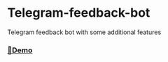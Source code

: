 # Telegram-feedback-bot
Telegram feedback bot with some additional features
### [💎Demo](https://t.me/ImSithijaBot)
